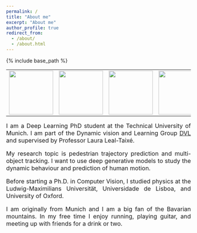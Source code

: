 ```yaml
---
permalink: /
title: "About me"
excerpt: "About me"
author_profile: true
redirect_from: 
  - /about/
  - /about.html
---
```

{% include base_path %}


<style type="text/css">


    img.aboutMeImg {
        height: 120px;
          }
     p.text {
            margin-bottom:1em;
            font-size: 16px;
            text-align: justify;
            valign:"top";
           
        }

}
</style>


<div> 
<table >
<tr>
<td>
<img class="aboutMeImg" src="{{base_path}}/images/aboutMe/presentation.jpg"  />
</td>
<td>
<img class="aboutMeImg" src="{{base_path}}/images/aboutMe/oxford.jpg"    />
</td>
<td>
<img class="aboutMeImg"  src="{{base_path}}/images/aboutMe/rowing_single.jpg"  />
</td>

<td>
<img  class="aboutMeImg" src="{{base_path}}/images/aboutMe/music.jpg"  />
</td>
</tr>
</table>
</div>
<p class="text">I am a Deep Learning PhD student at the Technical University of Munich. I am part of the Dynamic vision and Learning Group <a href="https://dvl.in.tum.de/">DVL</a> and supervised by Professor Laura Leal-Taixé.</p>

<p class="text">My research topic is pedestrian trajectory prediction and multi-object tracking. I want to use deep generative models to study the dynamic behaviour and prediction of human motion.</p> 

<p class="text">Before starting a Ph.D. in Computer Vision, I studied physics at the Ludwig-Maximilians Universität, Universidade de Lisboa, and University of Oxford.</p>

<p class="text">I am originally from Munich and I am a big fan of the Bavarian mountains. In my free time I enjoy running, playing guitar, and meeting up with friends for a drink or two.</p>
 